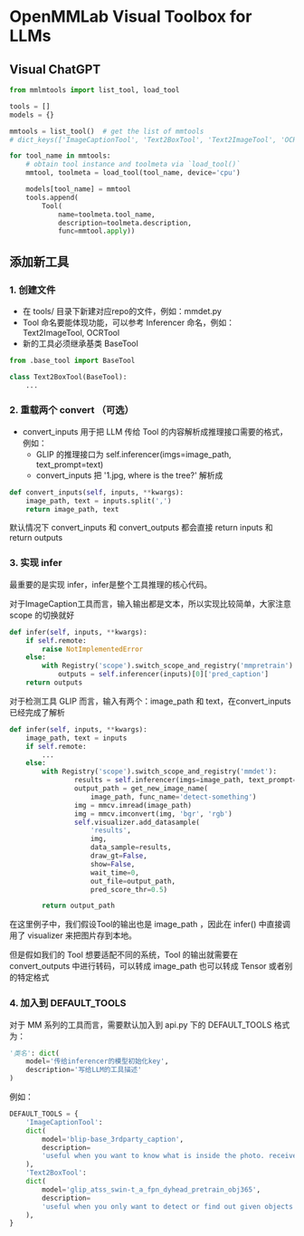 # OpenMMLab Visual Toolbox for LLMs

## Visual ChatGPT

```Python
from mmlmtools import list_tool, load_tool

tools = []
models = {}

mmtools = list_tool()  # get the list of mmtools
# dict_keys(['ImageCaptionTool', 'Text2BoxTool', 'Text2ImageTool', 'OCRTool'])

for tool_name in mmtools:
    # obtain tool instance and toolmeta via `load_tool()`
    mmtool, toolmeta = load_tool(tool_name, device='cpu')

    models[tool_name] = mmtool
    tools.append(
        Tool(
            name=toolmeta.tool_name,
            description=toolmeta.description,
            func=mmtool.apply))
```

## 添加新工具

### 1. 创建文件

- 在 tools/ 目录下新建对应repo的文件，例如：mmdet.py
- Tool 命名要能体现功能，可以参考 Inferencer 命名，例如：Text2ImageTool, OCRTool
- 新的工具必须继承基类 BaseTool

```Python
from .base_tool import BaseTool

class Text2BoxTool(BaseTool):
    ...
```

### 2. 重载两个 convert （可选）

- convert_inputs 用于把 LLM 传给 Tool 的内容解析成推理接口需要的格式，例如：
  - GLIP 的推理接口为 self.inferencer(imgs=image_path, text_prompt=text)
  - convert_inputs 把 '1.jpg, where is the tree?' 解析成

```Python
def convert_inputs(self, inputs, **kwargs):
    image_path, text = inputs.split(',')
    return image_path, text
```

默认情况下 convert_inputs 和 convert_outputs 都会直接 return inputs 和 return outputs

### 3. 实现 infer

最重要的是实现 infer，infer是整个工具推理的核心代码。

对于ImageCaption工具而言，输入输出都是文本，所以实现比较简单，大家注意 scope 的切换就好

```python
def infer(self, inputs, **kwargs):
    if self.remote:
        raise NotImplementedError
    else:
        with Registry('scope').switch_scope_and_registry('mmpretrain'):
            outputs = self.inferencer(inputs)[0]['pred_caption']
    return outputs
```

对于检测工具 GLIP 而言，输入有两个：image_path 和 text，在convert_inputs已经完成了解析

```Python
def infer(self, inputs, **kwargs):
    image_path, text = inputs
    if self.remote:
        ...
    else:
        with Registry('scope').switch_scope_and_registry('mmdet'):
                results = self.inferencer(imgs=image_path, text_prompt=text)
                output_path = get_new_image_name(
                    image_path, func_name='detect-something')
                img = mmcv.imread(image_path)
                img = mmcv.imconvert(img, 'bgr', 'rgb')
                self.visualizer.add_datasample(
                    'results',
                    img,
                    data_sample=results,
                    draw_gt=False,
                    show=False,
                    wait_time=0,
                    out_file=output_path,
                    pred_score_thr=0.5)

        return output_path
```

在这里例子中，我们假设Tool的输出也是 image_path ，因此在 infer() 中直接调用了 visualizer 来把图片存到本地。

但是假如我们的 Tool 想要适配不同的系统，Tool 的输出就需要在 convert_outputs 中进行转码，可以转成 image_path 也可以转成 Tensor 或者别的特定格式

### 4. 加入到 DEFAULT_TOOLS

对于 MM 系列的工具而言，需要默认加入到 api.py 下的 DEFAULT_TOOLS
格式为：

```python
'类名': dict(
    model='传给inferencer的模型初始化key',
    description='写给LLM的工具描述'
)
```

例如：

```python
DEFAULT_TOOLS = {
    'ImageCaptionTool':
    dict(
        model='blip-base_3rdparty_caption',
        description=
        'useful when you want to know what is inside the photo. receives image_path as input. The input to this tool should be a string, representing the image_path. '  # noqa
    ),
    'Text2BoxTool':
    dict(
        model='glip_atss_swin-t_a_fpn_dyhead_pretrain_obj365',
        description=
        'useful when you only want to detect or find out given objects in the picture. The input to this tool should be a comma separated string of two, representing the image_path, the text description of the object to be found'  # noqa
    ),
}
```
